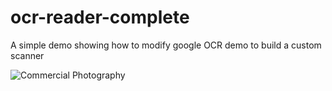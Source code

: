 # ocr-reader-complete
A simple demo showing how to modify google OCR demo to build a custom scanner

<img src="https://i.imgur.com/hqbrgo9.png" alt="Commercial Photography">
